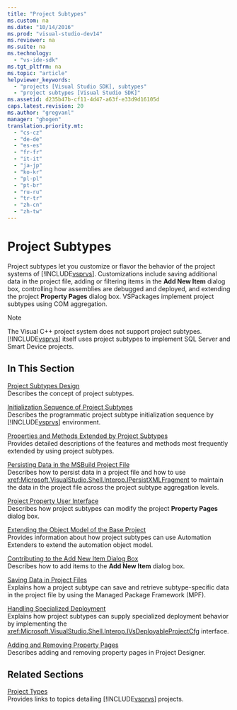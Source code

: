 ```yaml
---
title: "Project Subtypes"
ms.custom: na
ms.date: "10/14/2016"
ms.prod: "visual-studio-dev14"
ms.reviewer: na
ms.suite: na
ms.technology: 
  - "vs-ide-sdk"
ms.tgt_pltfrm: na
ms.topic: "article"
helpviewer_keywords: 
  - "projects [Visual Studio SDK], subtypes"
  - "project subtypes [Visual Studio SDK]"
ms.assetid: d235b47b-cf11-4d47-a63f-e33d9d16105d
caps.latest.revision: 20
ms.author: "gregvanl"
manager: "ghogen"
translation.priority.mt: 
  - "cs-cz"
  - "de-de"
  - "es-es"
  - "fr-fr"
  - "it-it"
  - "ja-jp"
  - "ko-kr"
  - "pl-pl"
  - "pt-br"
  - "ru-ru"
  - "tr-tr"
  - "zh-cn"
  - "zh-tw"
---
```

# Project Subtypes
Project subtypes let you customize or flavor the behavior of the project systems of [!INCLUDE[vsprvs](../codequality/includes/vsprvs_md.md)]. Customizations include saving additional data in the project file, adding or filtering items in the **Add New Item** dialog box, controlling how assemblies are debugged and deployed, and extending the project **Property Pages** dialog box. VSPackages implement project subtypes using COM aggregation.  
  
> [!NOTE]
>  The Visual C++ project system does not support project subtypes. [!INCLUDE[vsprvs](../codequality/includes/vsprvs_md.md)] itself uses project subtypes to implement SQL Server and Smart Device projects.  
  
## In This Section  
 [Project Subtypes Design](../extensibility/project-subtypes-design.md)  
 Describes the concept of project subtypes.  
  
 [Initialization Sequence of Project Subtypes](../extensibility/initialization-sequence-of-project-subtypes.md)  
 Describes the programmatic project subtype initialization sequence by [!INCLUDE[vsprvs](../codequality/includes/vsprvs_md.md)] environment.  
  
 [Properties and Methods Extended by Project Subtypes](../extensibility/properties-and-methods-extended-by-project-subtypes.md)  
 Provides detailed descriptions of the features and methods most frequently extended by using project subtypes.  
  
 [Persisting Data in the MSBuild Project File](../extensibility/persisting-data-in-the-msbuild-project-file.md)  
 Describes how to persist data in a project file and how to use <xref:Microsoft.VisualStudio.Shell.Interop.IPersistXMLFragment> to maintain the data in the project file across the project subtype aggregation levels.  
  
 [Project Property User Interface](../extensibility/project-property-user-interface.md)  
 Describes how project subtypes can modify the project **Property Pages** dialog box.  
  
 [Extending the Object Model of the Base Project](../extensibility/extending-the-object-model-of-the-base-project.md)  
 Provides information about how project subtypes can use Automation Extenders to extend the automation object model.  
  
 [Contributing to the Add New Item Dialog Box](../extensibility/contributing-to-the-add-new-item-dialog-box.md)  
 Describes how to add items to the **Add New Item** dialog box.  
  
 [Saving Data in Project Files](../extensibility/saving-data-in-project-files.md)  
 Explains how a project subtype can save and retrieve subtype-specific data in the project file by using the Managed Package Framework (MPF).  
  
 [Handling Specialized Deployment](../extensibility/handling-specialized-deployment.md)  
 Explains how project subtypes can supply specialized deployment behavior by implementing the <xref:Microsoft.VisualStudio.Shell.Interop.IVsDeployableProjectCfg> interface.  
  
 [Adding and Removing Property Pages](../extensibility/adding-and-removing-property-pages.md)  
 Describes adding and removing property pages in Project Designer.  
  
## Related Sections  
 [Project Types](../extensibility/project-types.md)  
 Provides links to topics detailing [!INCLUDE[vsprvs](../codequality/includes/vsprvs_md.md)] projects.